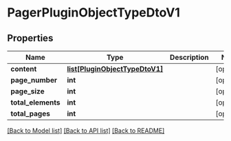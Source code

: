 # PagerPluginObjectTypeDtoV1

## Properties
Name | Type | Description | Notes
------------ | ------------- | ------------- | -------------
**content** | [**list[PluginObjectTypeDtoV1]**](PluginObjectTypeDtoV1.md) |  | [optional] 
**page_number** | **int** |  | [optional] 
**page_size** | **int** |  | [optional] 
**total_elements** | **int** |  | [optional] 
**total_pages** | **int** |  | [optional] 

[[Back to Model list]](../README.md#documentation-for-models) [[Back to API list]](../README.md#documentation-for-api-endpoints) [[Back to README]](../README.md)


